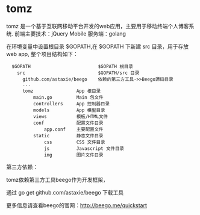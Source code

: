 tomz
====

tomz 是一个基于互联网移动平台开发的web应用，主要用于移动终端个人博客系统.
前端主要技术：jQuery Mobile         服务端：golang


在环境变量中设置根目录 $GOPATH,在 $GOPATH 下新建 src 目录，用于存放web app,
整个项目结构如下：


      $GOPATH                         $GOPATH 根目录
        src                           $GOPATH/src 目录
          github.com/astaxie/beego    依赖的第三方工具->>Beego源码目录
          ...
          tomz                App 根目录
              main.go         Main 包文件
              controllers     App 控制器目录
              models          App 模型目录
              views           模板/HTML文件
              conf            配置文件目录
                  app.conf    主要配置文件
              static          静态文件目录
                  css         CSS 文件目录
                  js          Javascript 文件目录
                  img         图片文件目录
            
            

第三方依赖：

  tomz依赖第三方工具beego作为开发框架，

  通过 go get github.com/astaxie/beego 下载工具

  更多信息请查看beego的官网：http://beego.me/quickstart

